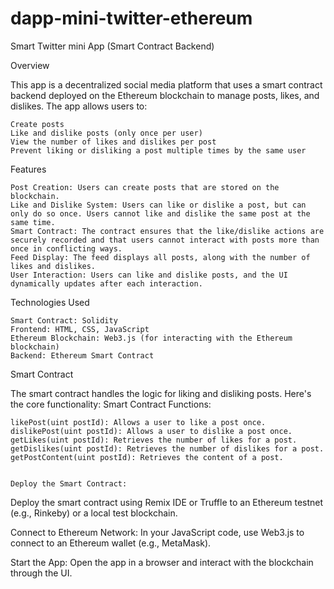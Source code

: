 # dapp-mini-twitter-ethereum
Smart Twitter mini App (Smart Contract Backend)

Overview

This app is a decentralized social media platform that uses a smart contract backend deployed on the Ethereum blockchain to manage posts, likes, and dislikes. The app allows users to:

    Create posts
    Like and dislike posts (only once per user)
    View the number of likes and dislikes per post
    Prevent liking or disliking a post multiple times by the same user

Features

    Post Creation: Users can create posts that are stored on the blockchain.
    Like and Dislike System: Users can like or dislike a post, but can only do so once. Users cannot like and dislike the same post at the same time.
    Smart Contract: The contract ensures that the like/dislike actions are securely recorded and that users cannot interact with posts more than once in conflicting ways.
    Feed Display: The feed displays all posts, along with the number of likes and dislikes.
    User Interaction: Users can like and dislike posts, and the UI dynamically updates after each interaction.

Technologies Used

    Smart Contract: Solidity
    Frontend: HTML, CSS, JavaScript
    Ethereum Blockchain: Web3.js (for interacting with the Ethereum blockchain)
    Backend: Ethereum Smart Contract

Smart Contract

The smart contract handles the logic for liking and disliking posts. Here's the core functionality:
Smart Contract Functions:

    likePost(uint postId): Allows a user to like a post once.
    dislikePost(uint postId): Allows a user to dislike a post once.
    getLikes(uint postId): Retrieves the number of likes for a post.
    getDislikes(uint postId): Retrieves the number of dislikes for a post.
    getPostContent(uint postId): Retrieves the content of a post.


    Deploy the Smart Contract:
Deploy the smart contract using Remix IDE or Truffle to an Ethereum testnet (e.g., Rinkeby) or a local test blockchain.

Connect to Ethereum Network:
In your JavaScript code, use Web3.js to connect to an Ethereum wallet (e.g., MetaMask).

Start the App:
Open the app in a browser and interact with the blockchain through the UI.
